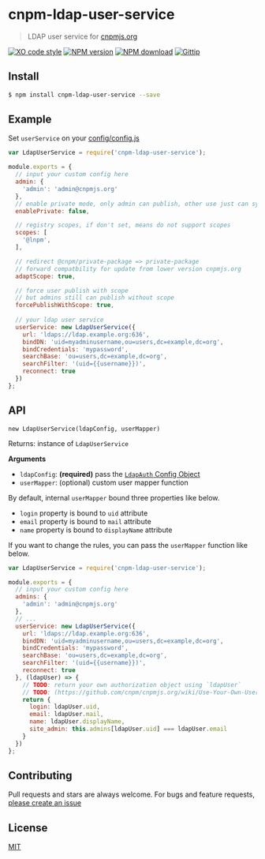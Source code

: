 # cnpm-ldap-user-service
> LDAP user service for [cnpmjs.org](https://github.com/cnpm/cnpmjs.org/wiki/Use-Your-Own-User-Authorization)

[![XO code style](https://img.shields.io/badge/code_style-XO-5ed9c7.svg)](https://github.com/sindresorhus/xo)
[![NPM version][npm-image]][npm-url]
[![NPM download][npm-download]][npm-url]
[![Gittip][gittip-image]][gittip-url]

## Install

```bash
$ npm install cnpm-ldap-user-service --save
```

## Example
Set `userService` on your [config/config.js](https://github.com/cnpm/cnpmjs.org/blob/master/config/index.js)

```js
var LdapUserService = require('cnpm-ldap-user-service');

module.exports = {
  // input your custom config here
  admin: {
    'admin': 'admin@cnpmjs.org'
  },
  // enable private mode, only admin can publish, other use just can sync package from source npm
  enablePrivate: false,

  // registry scopes, if don't set, means do not support scopes
  scopes: [
    '@lnpm',
  ],

  // redirect @cnpm/private-package => private-package
  // forward compatbility for update from lower version cnpmjs.org
  adaptScope: true,

  // force user publish with scope
  // but admins still can publish without scope
  forcePublishWithScope: true,
  
  // your ldap user service
  userService: new LdapUserService({
    url: 'ldaps://ldap.example.org:636',
    bindDN: 'uid=myadminusername,ou=users,dc=example,dc=org',
    bindCredentials: 'mypassword',
    searchBase: 'ou=users,dc=example,dc=org',
    searchFilter: '(uid={{username}})',
    reconnect: true
  })  
};
```

## API
`new LdapUserService(ldapConfig, userMapper)`

Returns: instance of `LdapUserService`

**Arguments**
- `ldapConfig`: **(required)** pass the [`LdapAuth` Config Object](https://github.com/vesse/node-ldapauth-fork#ldapauth-config-options) 
- `userMapper`: (optional) custom user mapper function

By default, internal `userMapper` bound three properties like below.  

- `login` property is bound to `uid` attribute
- `email` property is bound to `mail` attribute
- `name` property is bound to `displayName` attribute

If you want to change the rules, you can pass the `userMapper` function like below.

```js
var LdapUserService = require('cnpm-ldap-user-service');

module.exports = {
  // input your custom config here
  admins: {
    'admin': 'admin@cnpmjs.org'
  },
  // ...
  userService: new LdapUserService({
    url: 'ldaps://ldap.example.org:636',
    bindDN: 'uid=myadminusername,ou=users,dc=example,dc=org',
    bindCredentials: 'mypassword',
    searchBase: 'ou=users,dc=example,dc=org',
    searchFilter: '(uid={{username}})',
    reconnect: true
  }, (ldapUser) => {
    // TODO: return your own authorization object using `ldapUser`
    // TODO: (https://github.com/cnpm/cnpmjs.org/wiki/Use-Your-Own-User-Authorization)
    return {
      login: ldapUser.uid,
      email: ldapUser.mail,
      name: ldapUser.displayName,
      site_admin: this.admins[ldapUser.uid] === ldapUser.email
    }
  })  
};
```

## Contributing
Pull requests and stars are always welcome. For bugs and feature requests, [please create an issue](https://github.com/kyungw00k/cnpm-ldap-user-service/issues)

## License
[MIT](https://kyungw00k.mit-license.org/)

[npm]: https://npmjs.org
[npm-url]: https://npmjs.org/package/cnpm-ldap-user-service
[npm-image]: https://img.shields.io/npm/v/cnpm-ldap-user-service.svg?style=flat-square
[npm-download]: https://img.shields.io/npm/dm/cnpm-ldap-user-service.svg?style=flat-square
[gittip-image]: https://img.shields.io/gittip/kyungw00k.svg?style=flat-square
[gittip-url]: https://gratipay.com/~kyungw00k/
